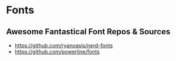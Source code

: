 # Fonts

## Awesome Fantastical Font Repos & Sources

- https://github.com/ryanoasis/nerd-fonts
- https://github.com/powerline/fonts
